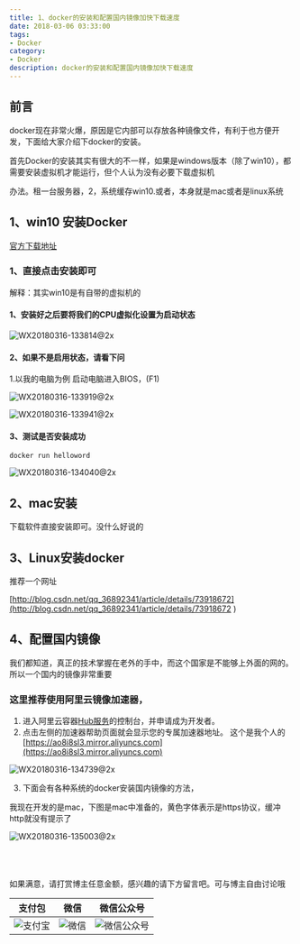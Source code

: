 ```yaml
---
title: 1、docker的安装和配置国内镜像加快下载速度
date: 2018-03-06 03:33:00
tags: 
- Docker
category: 
- Docker
description: docker的安装和配置国内镜像加快下载速度
---
```

<!-- image url 
https://raw.githubusercontent.com/HealerJean123/HealerJean123.github.io/master/blogImages
-->

## 前言

docker现在非常火爆，原因是它内部可以存放各种镜像文件，有利于也方便开发，下面给大家介绍下docker的安装。

首先Docker的安装其实有很大的不一样，如果是windows版本（除了win10），都需要安装虚拟机才能运行，但个人认为没有必要下载虚拟机

办法。租一台服务器，2，系统缓存win10.或者，本身就是mac或者是linux系统

## 1、win10 安装Docker<br/>

[官方下载地址](https://docs.docker.com/docker-for-windows/install/#download-docker-for-windows)

### 1、直接点击安装即可<br/>

解释：其实win10是有自带的虚拟机的<br/>

#### 1、安装好之后要将我们的CPU虚拟化设置为启动状态<br/>

![WX20180316-133814@2x](https://raw.githubusercontent.com/HealerJean123/HealerJean123.github.io/master/blogImages/WX20180316-133814@2x.png)


#### 2、如果不是启用状态，请看下问<br/>

1.以我的电脑为例 启动电脑进入BIOS，(F1)<br/>

![WX20180316-133919@2x](https://raw.githubusercontent.com/HealerJean123/HealerJean123.github.io/master/blogImages/WX20180316-133919@2x.png)


![WX20180316-133941@2x](https://raw.githubusercontent.com/HealerJean123/HealerJean123.github.io/master/blogImages/WX20180316-133941@2x.png)



#### 3、测试是否安装成功<br/>


```
docker run helloword

```

![WX20180316-134040@2x](https://raw.githubusercontent.com/HealerJean123/HealerJean123.github.io/master/blogImages/WX20180316-134040@2x.png)


## 2、mac安装

下载软件直接安装即可。没什么好说的

## 3、Linux安装docker

推荐一个网址 

[http://blog.csdn.net/qq_36892341/article/details/73918672](http://blog.csdn.net/qq_36892341/article/details/73918672
)


## 4、配置国内镜像 
我们都知道，真正的技术掌握在老外的手中，而这个国家是不能够上外面的网的。所以一个国内的镜像非常重要

### 这里推荐使用阿里云镜像加速器，

1.	进入阿里云容器[Hub服务](https://cr.console.aliyun.com/?spm=5176.100239.blogcont29941.12.R6mUIX)的控制台，并申请成为开发者。 
2.	点击左侧的加速器帮助页面就会显示您的专属加速器地址。 这个是我个人的[https://ao8i8sl3.mirror.aliyuncs.com](https://ao8i8sl3.mirror.aliyuncs.com)

![WX20180316-134739@2x](https://raw.githubusercontent.com/HealerJean123/HealerJean123.github.io/master/blogImages/WX20180316-134739@2x.png)



3.	下面会有各种系统的docker安装国内镜像的方法，

我现在开发的是mac，下图是mac中准备的，黄色字体表示是https协议，缓冲http就没有提示了

![WX20180316-135003@2x](https://raw.githubusercontent.com/HealerJean123/HealerJean123.github.io/master/blogImages/WX20180316-135003@2x.png)
 




<br/><br/><br/>
如果满意，请打赏博主任意金额，感兴趣的请下方留言吧。可与博主自由讨论哦

|支付包 | 微信|微信公众号|
|:-------:|:-------:|:------:|
|![支付宝](https://raw.githubusercontent.com/HealerJean123/HealerJean123.github.io/master/assets/img/tctip/alpay.jpg) | ![微信](https://raw.githubusercontent.com/HealerJean123/HealerJean123.github.io/master/assets/img/tctip/weixin.jpg)|![微信公众号](https://raw.githubusercontent.com/HealerJean123/HealerJean123.github.io/master/assets/img/my/qrcode_for_gh_a23c07a2da9e_258.jpg)|




<!-- Gitalk 评论 start  -->

<link rel="stylesheet" href="https://unpkg.com/gitalk/dist/gitalk.css">
<script src="https://unpkg.com/gitalk@latest/dist/gitalk.min.js"></script> 
<div id="gitalk-container"></div>    
 <script type="text/javascript">
    var gitalk = new Gitalk({
		clientID: `1d164cd85549874d0e3a`,
		clientSecret: `527c3d223d1e6608953e835b547061037d140355`,
		repo: `HealerJean123.github.io`,
		owner: 'HealerJean123',
		admin: ['HealerJean123'],
		id: 'D3E6Wy9ttqlYdDfN',
    });
    gitalk.render('gitalk-container');
</script> 

<!-- Gitalk end -->

